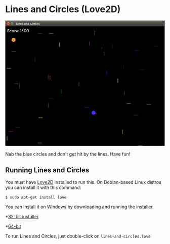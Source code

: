 Lines and Circles (Love2D)
==========================

![Screenshot](screenshot.png)

Nab the blue circles and don't get hit by the lines. Have fun!


Running Lines and Circles
-------------------------

You must have [Love2D](love2d.org) installed to run this. On
Debian-based Linux distros you can install it with this command:

~~~
$ sudo apt-get install love
~~~

You can install it on Windows by downloading and running the installer.

*[32-bit installer](https://bitbucket.org/rude/love/downloads/love-0.9.1-win32.exe)

*[64-bit](https://bitbucket.org/rude/love/downloads/love-0.9.1-win64.exe)

To run Lines and Circles, just double-click on `lines-and-circles.love`
